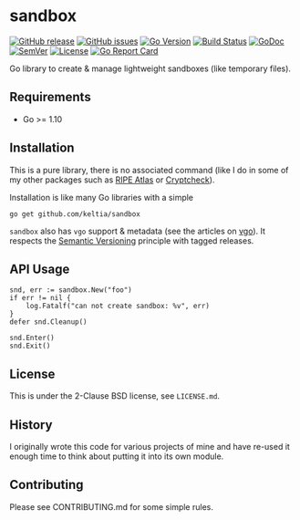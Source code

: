 sandbox
=======

[![GitHub release](https://img.shields.io/github/release/keltia/sandbox.svg)](https://github.com/keltia/sandbox/releases)
[![GitHub issues](https://img.shields.io/github/issues/keltia/sandbox.svg)](https://github.com/keltia/sandbox/issues)
[![Go Version](https://img.shields.io/badge/go-1.10-blue.svg)](https://golang.org/dl/)
[![Build Status](https://travis-ci.org/keltia/sandbox.svg?branch=master)](https://travis-ci.org/keltia/sandbox)
[![GoDoc](http://godoc.org/github.com/keltia/sandbox?status.svg)](http://godoc.org/github.com/keltia/sandbox)
[![SemVer](http://img.shields.io/SemVer/2.0.0.png)](https://semver.org/spec/v2.0.0.html)
[![License](https://img.shields.io/pypi/l/Django.svg)](https://opensource.org/licenses/BSD-2-Clause)
[![Go Report Card](https://goreportcard.com/badge/github.com/keltia/sandbox)](https://goreportcard.com/report/github.com/keltia/sandbox)

Go library to create & manage lightweight sandboxes (like temporary files).

## Requirements

* Go >= 1.10

## Installation

This is a pure library, there is no associated command (like I do in some of my other packages such as [RIPE Atlas](https://github.com/keltia/ripe-atlas/) or [Cryptcheck](https://github.com/keltia/cryptcheck/)).

Installation is like many Go libraries with a simple

    go get github.com/keltia/sandbox

`sandbox` also has `vgo` support & metadata (see the articles on [vgo](https://research.swtch.com/vgo-intro)).  It respects the [Semantic Versioning](https://research.swtch.com/vgo-import) principle with tagged releases.

## API Usage

    snd, err := sandbox.New("foo")
    if err != nil {
        log.Fatalf("can not create sandbox: %v", err)
    }
    defer snd.Cleanup()

    snd.Enter()
    snd.Exit()

## License

This is under the 2-Clause BSD license, see `LICENSE.md`.

## History

I originally wrote this code for various projects of mine and have re-used it enough time to think about putting it into its own module.

## Contributing

Please see CONTRIBUTING.md for some simple rules.
